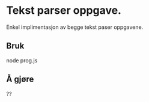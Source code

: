 # Tekst parser oppgave.

Enkel implimentasjon av begge tekst paser oppgavene.


## Bruk

node prog.js <fil>

## Å gjøre

??